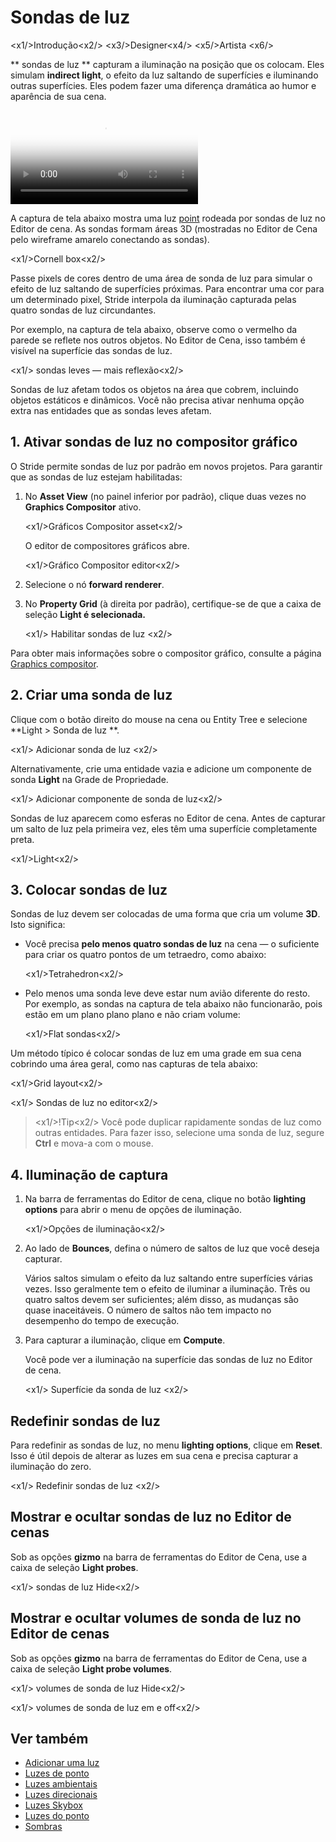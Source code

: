# Sondas de luz

<x1\/>Introdução<x2\/>
<x3\/>Designer<x4\/>
<x5\/>Artista <x6\/>

** sondas de luz ** capturam a iluminação na posição que os colocam. Eles simulam **indirect light**, o efeito da luz saltando de superfícies e iluminando outras superfícies. Eles podem fazer uma diferença dramática ao humor e aparência de sua cena.

<p>
<video autoplay loop class="responsive-video" poster="media/light_probes_640.jpg">
   <source src="media/light_probes_640.mp4" type="video/mp4">
</video>
</p>

A captura de tela abaixo mostra uma luz [point](point-lights.md) rodeada por sondas de luz no Editor de cena. As sondas formam áreas 3D (mostradas no Editor de Cena pelo wireframe amarelo conectando as sondas).

<x1\/>Cornell box<x2\/>

Passe pixels de cores dentro de uma área de sonda de luz para simular o efeito de luz saltando de superfícies próximas. Para encontrar uma cor para um determinado pixel, Stride interpola da iluminação capturada pelas quatro sondas de luz circundantes.

Por exemplo, na captura de tela abaixo, observe como o vermelho da parede se reflete nos outros objetos. No Editor de Cena, isso também é visível na superfície das sondas de luz.

<x1\/> sondas leves — mais reflexão<x2\/>

Sondas de luz afetam todos os objetos na área que cobrem, incluindo objetos estáticos e dinâmicos. Você não precisa ativar nenhuma opção extra nas entidades que as sondas leves afetam.

## 1. Ativar sondas de luz no compositor gráfico

O Stride permite sondas de luz por padrão em novos projetos. Para garantir que as sondas de luz estejam habilitadas:

1. No **Asset View** (no painel inferior por padrão), clique duas vezes no **Graphics Compositor** ativo.

   <x1\/>Gráficos Compositor asset<x2\/>

   O editor de compositores gráficos abre.

   <x1\/>Gráfico Compositor editor<x2\/>

2. Selecione o nó **forward renderer**.

3. No **Property Grid** (à direita por padrão), certifique-se de que a caixa de seleção **Light é selecionada.**

   <x1\/> Habilitar sondas de luz <x2\/>

Para obter mais informações sobre o compositor gráfico, consulte a página [Graphics compositor](../graphics-compositor/index.md).

## 2. Criar uma sonda de luz

Clique com o botão direito do mouse na cena ou Entity Tree e selecione **Light > Sonda de luz **.

<x1\/> Adicionar sonda de luz <x2\/>

Alternativamente, crie uma entidade vazia e adicione um componente de sonda **Light** na Grade de Propriedade.

<x1\/> Adicionar componente de sonda de luz<x2\/>

Sondas de luz aparecem como esferas no Editor de cena. Antes de capturar um salto de luz pela primeira vez, eles têm uma superfície completamente preta.

<x1\/>Light<x2\/>

## 3. Colocar sondas de luz

Sondas de luz devem ser colocadas de uma forma que cria um volume **3D**. Isto significa:

* Você precisa **pelo menos quatro sondas de luz** na cena — o suficiente para criar os quatro pontos de um tetraedro, como abaixo:

   <x1\/>Tetrahedron<x2\/>

* Pelo menos uma sonda leve deve estar num avião diferente do resto. Por exemplo, as sondas na captura de tela abaixo não funcionarão, pois estão em um plano plano plano e não criam volume:

   <x1\/>Flat sondas<x2\/>

Um método típico é colocar sondas de luz em uma grade em sua cena cobrindo uma área geral, como nas capturas de tela abaixo:

<x1\/>Grid layout<x2\/>

<x1\/> Sondas de luz no editor<x2\/>

> <x1\/>!Tip<x2\/>
> Você pode duplicar rapidamente sondas de luz como outras entidades. Para fazer isso, selecione uma sonda de luz, segure **Ctrl** e mova-a com o mouse.

## 4. Iluminação de captura

1. Na barra de ferramentas do Editor de cena, clique no botão **lighting options** para abrir o menu de opções de iluminação.

   <x1\/>Opções de iluminação<x2\/>

2. Ao lado de **Bounces**, defina o número de saltos de luz que você deseja capturar.

   Vários saltos simulam o efeito da luz saltando entre superfícies várias vezes. Isso geralmente tem o efeito de iluminar a iluminação. Três ou quatro saltos devem ser suficientes; além disso, as mudanças são quase inaceitáveis. O número de saltos não tem impacto no desempenho do tempo de execução.

3. Para capturar a iluminação, clique em **Compute**.

   Você pode ver a iluminação na superfície das sondas de luz no Editor de cena.

   <x1\/> Superfície da sonda de luz <x2\/>

## Redefinir sondas de luz

Para redefinir as sondas de luz, no menu **lighting options**, clique em **Reset**. Isso é útil depois de alterar as luzes em sua cena e precisa capturar a iluminação do zero.

<x1\/> Redefinir sondas de luz <x2\/>

## Mostrar e ocultar sondas de luz no Editor de cenas

Sob as opções **gizmo** na barra de ferramentas do Editor de Cena, use a caixa de seleção **Light probes**.

<x1\/> sondas de luz Hide<x2\/>

## Mostrar e ocultar volumes de sonda de luz no Editor de cenas

Sob as opções **gizmo** na barra de ferramentas do Editor de Cena, use a caixa de seleção **Light probe volumes**.

<x1\/> volumes de sonda de luz Hide<x2\/>

<x1\/> volumes de sonda de luz em e off<x2\/>

## Ver também

* [Adicionar uma luz](add-a-light.md)
* [Luzes de ponto](point-lights.md)
* [Luzes ambientais](ambient-lights.md)
* [Luzes direcionais](directional-lights.md)
* [Luzes Skybox](skybox-lights.md)
* [Luzes do ponto](spot-lights.md)
* [Sombras](shadows.md)